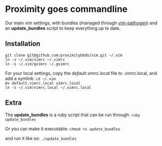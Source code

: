 Proximity goes commandline
==========================

Our main vim settings, with bundles (managed through [vim-pathogen](https://github.com/tpope/vim-pathogen)) and an **update_bundles** script to keep everything up te date.

Installation
------------
`git clone git@github.com:proximitybbdo/vim.git ~/.vim`  
`ln -s ~/.vim/vimrc ~/.vimrc`  
`ln -s ~/.vim/gvimrc ~/.gvimrc`  

For your local settings, copy the *default.vimrc.local* file to .vimrc.local, and add a symlink:
`cd ~/.vim`  
`mv default.vimrc.local vimrc.local`  
`ln -s ~/.vim/vimrc.local ~/.vimrc.local`  

Extra
-----
The **update_bundles** is a ruby script that can be run through:
`ruby update_bundles`

Or you can make it executable:
`chmod +x update_bundles`

and run it like so:
`./update_bundles`
